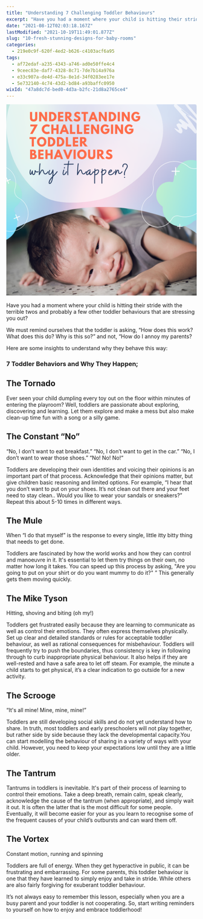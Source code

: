 ```yaml
---
title: "Understanding 7 Challenging Toddler Behaviours"
excerpt: "Have you had a moment where your child is hitting their stride with the terrible twos and probably a few other toddler behaviours that..."
date: "2021-08-12T02:03:18.167Z"
lastModified: "2021-10-19T11:49:01.877Z"
slug: "10-fresh-stunning-designs-for-baby-rooms"
categories:
  - 219e0c9f-620f-4ed2-b626-c4103acf6a95
tags:
  - af72edaf-a235-4343-a746-ad0e50ffe4c4
  - 9ceec83e-daf7-4328-8c71-7de7b14a976a
  - e33c907a-de4d-475a-8e1d-34f0283ee17e
  - 5e732140-4c74-43d2-bd84-a93baffc0950
wixId: "47a8dc7d-bed0-4d3a-b2fc-21d8a2765ce4"
---
```


![Toddler's Terrible Twos](./images/toddlers-terrible-twos-xvmi9k.png)

Have you had a moment where your child is hitting their stride with the terrible twos and probably a few other toddler behaviours that are stressing you out?

We must remind ourselves that the toddler is asking, “How does this work? What does this do? Why is this so?” and not, “How do I annoy my parents?

Here are some insights to understand why they behave this way:

### 7 Toddler Behaviors and Why They Happen;

## The Tornado

Ever seen your child dumpling every toy out on the floor within minutes of entering the playroom? Well, toddlers are passionate about exploring, discovering and learning. Let them explore and make a mess but also make clean-up time fun with a song or a silly game.

## The Constant “No”

“No, I don’t want to eat breakfast.” “No, I don’t want to get in the car.” “No, I don’t want to wear those shoes.” “No! No! No!“

Toddlers are developing their own identities and voicing their opinions is an important part of that process. Acknowledge that their opinions matter, but give children basic reasoning and limited options. For example, “I hear that you don’t want to put on your shoes. It’s not clean out there and your feet need to stay clean.. Would you like to wear your sandals or sneakers?” Repeat this about 5-10 times in different ways.

## The Mule

When “I do that myself” is the response to every single, little itty bitty thing that needs to get done.

Toddlers are fascinated by how the world works and how they can control and manoeuvre in it. It's essential to let them try things on their own, no matter how long it takes. You can speed up this process by asking, "Are you going to put on your shirt or do you want mummy to do it?" ” This generally gets them moving quickly.

## The Mike Tyson

Hitting, shoving and biting (oh my!)

Toddlers get frustrated easily because they are learning to communicate as well as control their emotions. They often express themselves physically. Set up clear and detailed standards or rules for acceptable toddler behaviour, as well as rational consequences for misbehaviour. Toddlers will frequently try to push the boundaries, thus consistency is key in following through to curb inappropriate physical behaviour. It also helps if they are well-rested and have a safe area to let off steam. For example, the minute a child starts to get physical, it’s a clear indication to go outside for a new activity.

## The Scrooge

“It's all mine! Mine, mine, mine!”

Toddlers are still developing social skills and do not yet understand how to share. In truth, most toddlers and early preschoolers will not play together, but rather side by side because they lack the developmental capacity.You can start modelling the behaviour of sharing in a variety of ways with your child. However, you need to keep your expectations low until they are a little older.

## The Tantrum

Tantrums in toddlers is inevitable. It's part of their process of learning to control their emotions. Take a deep breath, remain calm, speak clearly, acknowledge the cause of the tantrum (when appropriate), and simply wait it out. It is often the latter that is the most difficult for some people. Eventually, it will become easier for your as you learn to recognise some of the frequent causes of your child’s outbursts and can ward them off.

## The Vortex

Constant motion, running and spinning

Toddlers are full of energy. When they get hyperactive in public, it can be frustrating and embarrassing. For some parents, this toddler behaviour is one that they have learned to simply enjoy and take in stride. While others are also fairly forgiving for exuberant toddler behaviour.

It’s not always easy to remember this lesson, especially when you are a busy parent and your toddler is not cooperating. So, start writing reminders to yourself on how to enjoy and embrace toddlerhood!